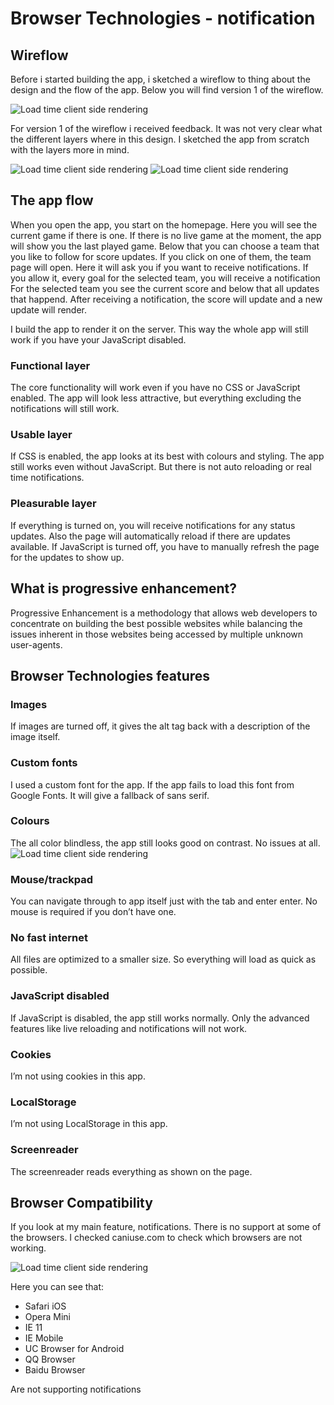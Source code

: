 # Browser Technologies - notification
## Wireflow
Before i started building the app, i sketched a wireflow to thing about the design and the flow of the app. Below you will find version 1 of the wireflow.

![Load time client side rendering](./docs/wireflow-1.jpg)

For version 1 of the wireflow i received feedback. It was not very clear what the different layers where in this design. I sketched the app from scratch with the layers more in mind.

![Load time client side rendering](./docs/wireflow-2-1.jpg)
![Load time client side rendering](./docs/wireflow-2-2.jpg)

## The app flow
When you open the app, you start on the homepage. Here you will see the current game if there is one. If there is no live game at the moment, the app will show you the last played game.
Below that you can choose a team that you like to follow for score updates. If you click on one of them, the team page will open. Here it will ask you if you want to receive notifications. If you allow it, every goal for the selected team, you will receive a notification
For the selected team you see the current score and below that all updates that happend. After receiving a notification, the score will update and a new update will render.

I build the app to render it on the server. This way the whole app will still work if you have your JavaScript disabled.

### Functional layer
The core functionality will work even if you have no CSS or JavaScript enabled. The app will look less attractive, but everything excluding the notifications will still work.

### Usable layer
If CSS is enabled, the app looks at its best with colours and styling. The app still works even without JavaScript. But there is not auto reloading or real time notifications.

### Pleasurable layer
If everything is turned on, you will receive notifications for any status updates. Also the page will automatically reload if there are updates available. If JavaScript is turned off, you have to manually refresh the page for the updates to show up.

## What is progressive enhancement?
Progressive Enhancement is a methodology that allows web developers to concentrate on building the best possible websites while balancing the issues inherent in those websites being accessed by multiple unknown user-agents.

## Browser Technologies features
### Images
If images are turned off, it gives the alt tag back with a description of the image itself.

### Custom fonts
I used a custom font for the app. If the app fails to load this font from Google Fonts. It will give a fallback of sans serif.

### Colours
The all color blindless, the app still looks good on contrast. No issues at all.
![Load time client side rendering](./docs/red-weak-color.jpg)

### Mouse/trackpad
You can navigate through to app itself just with the tab and enter enter. No mouse is required if you don’t have one.

### No fast internet
All files are optimized to a smaller size. So everything will load as quick as possible.

### JavaScript disabled
If JavaScript is disabled, the app still works normally. Only the advanced features like live reloading and notifications will not work.

### Cookies
I’m not using cookies in this app.

### LocalStorage
I’m not using LocalStorage in this app.

### Screenreader
The screenreader reads everything as shown on the page.

## Browser Compatibility
If you look at my main feature, notifications. There is no support at some of the browsers. I checked caniuse.com to check which browsers are not working.

![Load time client side rendering](./docs/caniuse-notification.jpg)

Here you can see that:
- Safari iOS
- Opera Mini
- IE 11
- IE Mobile
- UC Browser for Android
- QQ Browser
- Baidu Browser

Are not supporting notifications
